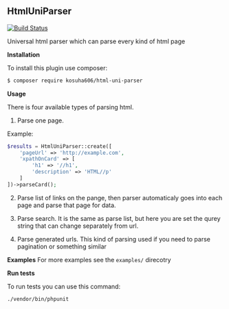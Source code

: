 HtmlUniParser
--

[![Build Status](https://travis-ci.org/kosuha606/html-uni-parser.svg?branch=master)](https://travis-ci.org/kosuha606/html-uni-parser)

Universal html parser which can parse every kind of html page

**Installation**

To install this plugin use composer:

```bash
$ composer require kosuha606/html-uni-parser
```

**Usage**

There is four available types of parsing html.

1. Parse one page.

Example:
```php
$results = HtmlUniParser::create([
    'pageUrl' => 'http://example.com',
    'xpathOnCard' => [
        'h1' => '//h1',
        'description' => 'HTML//p'
    ]
])->parseCard();
```

2. Parse list of links on the pange, then parser automaticaly goes into each page and 
parse that page for data.

3. Parse search. It is the same as parse list, but here you are 
set the qurey string that can change separately from url.

4. Parse generated urls. This kind of parsing used if you need
to parse pagination or something similar

**Examples**
For more examples see the `examples/` direcotry

**Run tests**

To run tests you can use this command:
```bash
./vendor/bin/phpunit
```
